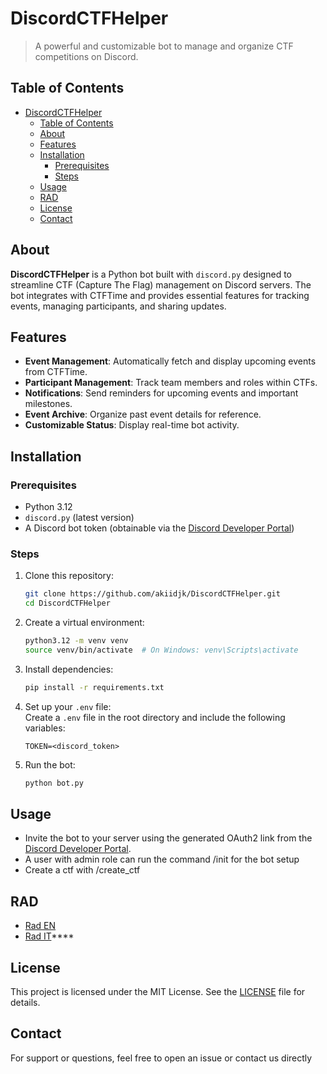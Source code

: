 # DiscordCTFHelper  
>
> A powerful and customizable bot to manage and organize CTF competitions on Discord.  

## Table of Contents  

- [DiscordCTFHelper](#discordctfhelper)
  - [Table of Contents](#table-of-contents)
  - [About](#about)
  - [Features](#features)
  - [Installation](#installation)
    - [Prerequisites](#prerequisites)
    - [Steps](#steps)
  - [Usage](#usage)
  - [RAD](#rad)
  - [License](#license)
  - [Contact](#contact)

## About  

**DiscordCTFHelper** is a Python bot built with `discord.py` designed to streamline CTF (Capture The Flag) management on Discord servers. The bot integrates with CTFTime and provides essential features for tracking events, managing participants, and sharing updates.  

## Features  

- **Event Management**: Automatically fetch and display upcoming events from CTFTime.  
- **Participant Management**: Track team members and roles within CTFs.  
- **Notifications**: Send reminders for upcoming events and important milestones.  
- **Event Archive**: Organize past event details for reference.  
- **Customizable Status**: Display real-time bot activity.  

## Installation  

### Prerequisites  

- Python 3.12  
- `discord.py` (latest version)  
- A Discord bot token (obtainable via the [Discord Developer Portal](https://discord.com/developers/applications))  

### Steps  

1. Clone this repository:  

   ```bash  
   git clone https://github.com/akiidjk/DiscordCTFHelper.git  
   cd DiscordCTFHelper  
   ```  

2. Create a virtual environment:  

   ```bash  
   python3.12 -m venv venv  
   source venv/bin/activate  # On Windows: venv\Scripts\activate  
   ```  

3. Install dependencies:  

   ```bash  
   pip install -r requirements.txt  
   ```  

4. Set up your `.env` file:  
   Create a `.env` file in the root directory and include the following variables:  

   ```env  
   TOKEN=<discord_token>
   ```  

5. Run the bot:  

   ```bash  
   python bot.py  
   ```  

## Usage  

- Invite the bot to your server using the generated OAuth2 link from the [Discord Developer Portal](https://discord.com/developers/applications).  
- A user with admin role can run the command /init for the bot setup
- Create a ctf with /create_ctf

## RAD

- [Rad EN](/docs/RAD_en.pdf)
- [Rad IT](/docs/RAD_it.pdf)****

## License  

This project is licensed under the MIT License. See the [LICENSE](LICENSE) file for details.  

## Contact  

For support or questions, feel free to open an issue or contact us directly
